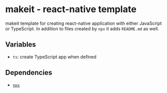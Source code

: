 # makeit - react-native template

makeit template for creating react-native application with either JavaScript or
TypeScript. In addition to files created by `npx` it adds `README.md` as well.

## Variables
- `ts`: create TypeScript app when defined

## Dependencies
- [`npx`](https://www.npmjs.com/package/npx)
